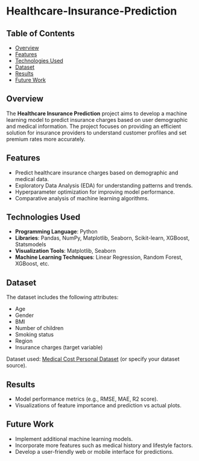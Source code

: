 # Healthcare-Insurance-Prediction

## Table of Contents
- [Overview](#overview)
- [Features](#features)
- [Technologies Used](#technologies-used)
- [Dataset](#dataset)
- [Results](#results)
- [Future Work](#future-work)


## Overview
The **Healthcare Insurance Prediction** project aims to develop a machine learning model to predict insurance charges based on user demographic and medical information. The project focuses on providing an efficient solution for insurance providers to understand customer profiles and set premium rates more accurately.

## Features
- Predict healthcare insurance charges based on demographic and medical data.
- Exploratory Data Analysis (EDA) for understanding patterns and trends.
- Hyperparameter optimization for improving model performance.
- Comparative analysis of machine learning algorithms.

## Technologies Used
- **Programming Language**: Python
- **Libraries**: Pandas, NumPy, Matplotlib, Seaborn, Scikit-learn, XGBoost, Statsmodels
- **Visualization Tools**: Matplotlib, Seaborn
- **Machine Learning Techniques**: Linear Regression, Random Forest, XGBoost, etc.

## Dataset
The dataset includes the following attributes:
- Age
- Gender
- BMI
- Number of children
- Smoking status
- Region
- Insurance charges (target variable)

Dataset used: [Medical Cost Personal Dataset](https://www.kaggle.com/mirichoi0218/insurance) (or specify your dataset source).

## Results
- Model performance metrics (e.g., RMSE, MAE, R2 score).
- Visualizations of feature importance and prediction vs actual plots.

## Future Work
- Implement additional machine learning models.
- Incorporate more features such as medical history and lifestyle factors.
- Develop a user-friendly web or mobile interface for predictions.

